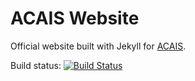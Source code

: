 ACAIS Website
=====

Official website built with Jekyll for [ACAIS](https://acais.nl).

Build status: [![Build Status](https://travis-ci.org/SymCo/acais-website.svg?branch=master)](https://travis-ci.org/SymCo/acais-website)